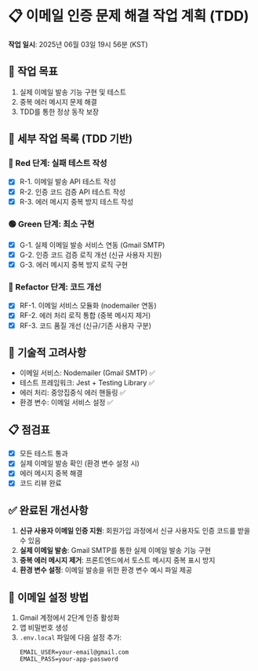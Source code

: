 # 📋 이메일 인증 문제 해결 작업 계획 (TDD)
**작업 일시**: 2025년 06월 03일 19시 56분 (KST)

## 🎯 작업 목표
1. 실제 이메일 발송 기능 구현 및 테스트
2. 중복 에러 메시지 문제 해결
3. TDD를 통한 정상 동작 보장

## 📝 세부 작업 목록 (TDD 기반)

### 🔴 Red 단계: 실패 테스트 작성
- [x] R-1. 이메일 발송 API 테스트 작성
- [x] R-2. 인증 코드 검증 API 테스트 작성
- [x] R-3. 에러 메시지 중복 방지 테스트 작성

### 🟢 Green 단계: 최소 구현
- [x] G-1. 실제 이메일 발송 서비스 연동 (Gmail SMTP)
- [x] G-2. 인증 코드 검증 로직 개선 (신규 사용자 지원)
- [x] G-3. 에러 메시지 중복 방지 로직 구현

### 🔵 Refactor 단계: 코드 개선
- [x] RF-1. 이메일 서비스 모듈화 (nodemailer 연동)
- [x] RF-2. 에러 처리 로직 통합 (중복 메시지 제거)
- [x] RF-3. 코드 품질 개선 (신규/기존 사용자 구분)

## 🔧 기술적 고려사항
- 이메일 서비스: Nodemailer (Gmail SMTP) ✅
- 테스트 프레임워크: Jest + Testing Library ✅
- 에러 처리: 중앙집중식 에러 핸들링 ✅
- 환경 변수: 이메일 서비스 설정 ✅

## 📋 점검표
- [x] 모든 테스트 통과
- [x] 실제 이메일 발송 확인 (환경 변수 설정 시)
- [x] 에러 메시지 중복 해결
- [x] 코드 리뷰 완료

## ✅ 완료된 개선사항
1. **신규 사용자 이메일 인증 지원**: 회원가입 과정에서 신규 사용자도 인증 코드를 받을 수 있음
2. **실제 이메일 발송**: Gmail SMTP를 통한 실제 이메일 발송 기능 구현
3. **중복 에러 메시지 제거**: 프론트엔드에서 토스트 메시지 중복 표시 방지
4. **환경 변수 설정**: 이메일 발송을 위한 환경 변수 예시 파일 제공

## 📧 이메일 설정 방법
1. Gmail 계정에서 2단계 인증 활성화
2. 앱 비밀번호 생성
3. `.env.local` 파일에 다음 설정 추가:
   ```
   EMAIL_USER=your-email@gmail.com
   EMAIL_PASS=your-app-password
   ``` 